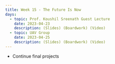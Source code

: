 ```yaml
---
title: Week 15 - The Future Is Now
days:
  - topic: Prof. Koushil Sreenath Guest Lecture
    date: 2023-04-23
    description: (Slides) (Boardwork) (Video)
  - topic: UAV Group
    date: 2023-04-25
    description: (Slides) (Boardwork) (Video)
---
```


- Continue final projects

<a id="Week16"></a>
